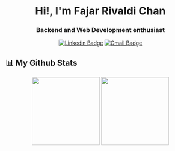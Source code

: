 <div align="center">
  
<h1 align="center">Hi!, I'm Fajar Rivaldi Chan</h1>
<h3 align="center">Backend and Web Development enthusiast</h3>


[![Linkedin Badge](https://img.shields.io/badge/-Fajar-blue?style=flat-square&logo=Linkedin&logoColor=white&link=https://www.linkedin.com/in/fajar-rivaldi-chan/)](https://www.linkedin.com/in/fajar-rivaldi-chan/)
[![Gmail Badge](https://img.shields.io/badge/-fajarchan@gariskode.com-c14438?style=flat-square&logo=Gmail&logoColor=white&link=mailto:fajarchan@gariskode.com)](mailto:fajarchan@gariskode.com)

</div>

## 📊 My Github Stats

<p align="center">
  <img height="180em" src="https://github-readme-stats-eight-theta.vercel.app/api?username=fajar-dev&show_icons=true&theme=algolia&include_all_commits=true&count_private=true"/>
  <img height="180em" src="https://github-readme-stats-eight-theta.vercel.app/api/top-langs/?username=fajar-dev&layout=compact&langs_count=8&theme=algolia"/>
</p>




